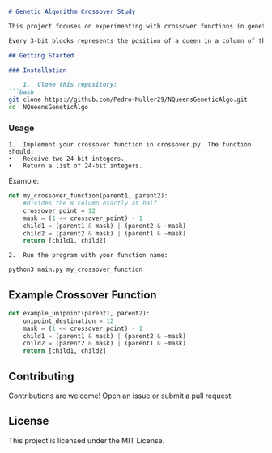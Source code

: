 ```markdown
# Genetic Algorithm Crossover Study

This project focuses on experimenting with crossover functions in genetic algorithms to solve the n-queens problem using 24-bit integer representations of queen positions on a chessboard.

Every 3-bit blocks represents the position of a queen in a column of the board. For example, 101 011 (...) represents that the queen on the first column is at the 101 -> 5 position (positions range from 0 to 7).

## Getting Started

### Installation

	1.	Clone this repository:
```bash
git clone https://github.com/Pedro-Muller29/NQueensGeneticAlgo.git
cd  NQueensGeneticAlgo
```

### Usage

	1.	Implement your crossover function in crossover.py. The function should:
	•	Receive two 24-bit integers.
	•	Return a list of 24-bit integers.

Example:
```python
def my_crossover_function(parent1, parent2):
    #divides the 8 column exactly at half
    crossover_point = 12 
    mask = (1 << crossover_point) - 1
    child1 = (parent1 & mask) | (parent2 & ~mask)
    child2 = (parent2 & mask) | (parent1 & ~mask)
    return [child1, child2]
```

	2.	Run the program with your function name:
```bash
python3 main.py my_crossover_function
```

## Example Crossover Function

```python
def example_unipoint(parent1, parent2):
    unipoint_destination = 12
    mask = (1 << crossover_point) - 1
    child1 = (parent1 & mask) | (parent2 & ~mask)
    child2 = (parent2 & mask) | (parent1 & ~mask)
    return [child1, child2]
```

## Contributing

Contributions are welcome! Open an issue or submit a pull request.

## License

This project is licensed under the MIT License.